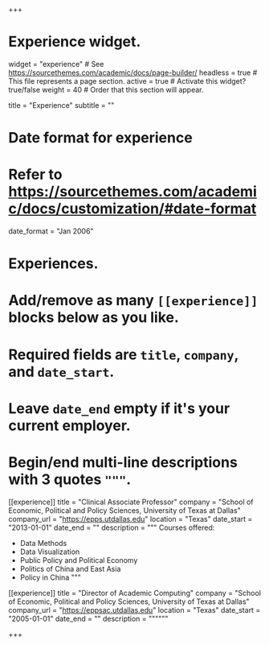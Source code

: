 +++
# Experience widget.
widget = "experience"  # See https://sourcethemes.com/academic/docs/page-builder/
headless = true  # This file represents a page section.
active = true  # Activate this widget? true/false
weight = 40  # Order that this section will appear.

title = "Experience"
subtitle = ""

# Date format for experience
#   Refer to https://sourcethemes.com/academic/docs/customization/#date-format
date_format = "Jan 2006"

# Experiences.
#   Add/remove as many `[[experience]]` blocks below as you like.
#   Required fields are `title`, `company`, and `date_start`.
#   Leave `date_end` empty if it's your current employer.
#   Begin/end multi-line descriptions with 3 quotes `"""`.
[[experience]]
  title = "Clinical Associate Professor"
  company = "School of Economic, Political and Policy Sciences, University of Texas at Dallas"
  company_url = "https://epps.utdallas.edu"
  location = "Texas"
  date_start = "2013-01-01"
  date_end = ""
  description = """
  Courses offered:
  
  * Data Methods
  * Data Visualization
  * Public Policy and Political Economy
  * Politics of China and East Asia
  * Policy in China
  """

[[experience]]
  title = "Director of Academic Computing"
  company = "School of Economic, Political and Policy Sciences, University of Texas at Dallas"
  company_url = "https://eppsac.utdallas.edu"
  location = "Texas"
  date_start = "2005-01-01"
  date_end = ""
  description = """"""

+++
